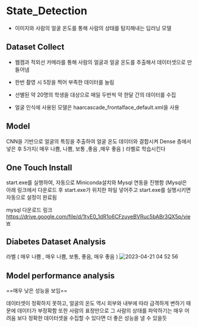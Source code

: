 # State_Detection

- 이미지와 사람의 얼굴 온도를 통해 사람의 상태를 탐지해내는 딥러닝 모델

## Dataset Collect
* 웹캠과 적외선 카메라를 통해 사람의 얼굴과 얼굴 온도를 추출해서 데이터셋으로 만들어냄
* 한번 촬영 시 5장을 찍어 부족한 데이터를 늘림
* 선별된 약 20명의 학생을 대상으로 매일 두번씩 약 한달 간의 데이터를 수집

* 얼굴 인식에 사용된 모델은 haarcascade_frontalface_default.xml을 사용

## Model

CNN을 기반으로 얼굴의 특징을 추출하여 얼굴 온도 데이터와 결합시켜 Dense 층에서 넣은 후 5가지( 매우 나쁨, 나쁨, 보통 ,좋음 ,매우 좋음 ) 라벨로 학습시킨다


## One Touch Install
start.exe를 실행하여, 자동으로 Miniconda설치와 Mysql 연동을 진행함 (Mysql은 아래 링크에서 다운로드 후 start.exe가 위치한 파일 넣어주고 start.exe를 실행시키면 자동으로 
설정이 완료됨

mysql 다운로드 링크
https://drive.google.com/file/d/1tyE0_1dR1o6CFzuyeBVRuc5bABr3QX5p/view

## Diabetes Dataset Analysis

라벨 ( 매우 나쁨 , 매우 나쁨, 보통, 좋음, 매우 좋음 ) 
![2023-04-21 04 52 56](https://user-images.githubusercontent.com/87608623/233473840-e27e4a85-563d-477e-bb37-d34e280469b1.png)



## Model performance analysis

==매우 낮은 성능을 보임==

데이터셋이 정확하지 못하고, 얼굴의 온도 역시 외부와 내부에 따라 급격하게 변하기 때문에 데이터가 부정확함
또한 사람의 표정만으로 그 사람의 상태를 파악하기는 매우 어려움
보다 정확한 데이터셋을 수집할 수 있다면 더 좋은 성능을 낼 수 있을듯 



